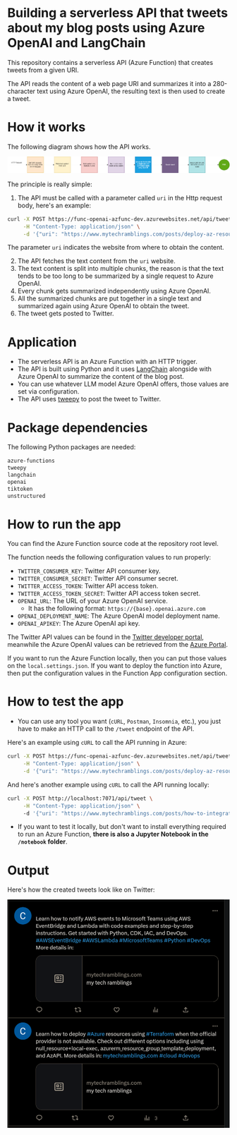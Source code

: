 # **Building a serverless API that tweets about my blog posts using Azure OpenAI and LangChain**

This repository contains a serverless API (Azure Function) that creates tweets from a given URI.

The API reads the content of a web page URI and summarizes it into a 280-character text using Azure OpenAI, the resulting text is then used to create a tweet.

# **How it works**

The following diagram shows how the API works.

![api-diagram](https://raw.githubusercontent.com/karlospn/building-a-tweeting-api-using-openai-and-azure-functions/main/docs/tweetapi-process-diagram.png)

The principle is really simple:

1. The API must be called with a parameter called `uri` in the Http request body, here's an example:

```bash
curl -X POST https://func-openai-azfunc-dev.azurewebsites.net/api/tweet?code=hoZ6u8lIMlhu7-Zs8gvDb04R2fXvYeapijR3YYRlgiwmAzFulsiRMA== \
     -H "Content-Type: application/json" \
     -d '{"uri": "https://www.mytechramblings.com/posts/deploy-az-resources-when-not-available-on-azurerm/"}'
```
The parameter `uri` indicates the website from where to obtain the content.

2. The API fetches the text content from the `uri` website.
3. The text content is split into multiple chunks, the reason is that the text tends to be too long to be summarized by a single request to Azure OpenAI.
4. Every chunk gets summarized independently using Azure OpenAI.
5. All the summarized chunks are put together in a single text and summarized again using Azure OpenAI to obtain the tweet.
6. The tweet gets posted to Twitter.

# **Application**

- The serverless API is an Azure Function with an HTTP trigger.
- The API is built using Python and it uses [LangChain](https://github.com/hwchase17/langchain) alongside with Azure OpenAI to summarize the content of the blog post.
- You can use whatever LLM model Azure OpenAI offers, those values are set via configuration. 
- The API uses [tweepy](https://www.tweepy.org/) to post the tweet to Twitter.

# **Package dependencies**

The following Python packages are needed: 

```text
azure-functions
tweepy
langchain
openai
tiktoken
unstructured
```
# **How to run the app**

You can find the Azure Function source code at the repository root level.

The function needs the following configuration values to run properly:

- ``TWITTER_CONSUMER_KEY``: Twitter API consumer key.
- ``TWITTER_CONSUMER_SECRET``: Twitter API consumer secret.
- ``TWITTER_ACCESS_TOKEN``: Twitter API access token.
- ``TWITTER_ACCESS_TOKEN_SECRET``: Twitter API access token secret.
- ``OPENAI_URL``: The URL of your Azure OpenAI service. 
     - It has the following format: ``https://{base}.openai.azure.com``
- ``OPENAI_DEPLOYMENT_NAME``: The Azure OpenAI model deployment name.
- ``OPENAI_APIKEY``: The Azure OpenAI api key.

The Twitter API values can be found in the [Twitter developer portal](https://developer.twitter.com/en/portal/dashboard), meanwhile the Azure OpenAI values can be retrieved from the [Azure Portal](https://portal.azure.com).

If you want to run the Azure Function locally, then you can put those values on the ``local.settings.json``. If you want to deploy the function into Azure, then put the configuration values in the Function App configuration section.


# **How to test the app**

- You can use any tool you want (``cURL``, ``Postman``, ``Insomnia``, etc.), you just have to make an HTTP call to the ``/tweet`` endpoint of the API.

Here's an example using ``cURL`` to call the API running in Azure:

```bash
curl -X POST https://func-openai-azfunc-dev.azurewebsites.net/api/tweet?code=hoZ6u8lIMlhu7-Zs8gvDb04R2fXvYeapijR3YYRlgiwmAzFulsiRMA== \
     -H "Content-Type: application/json" \
     -d '{"uri": "https://www.mytechramblings.com/posts/deploy-az-resources-when-not-available-on-azurerm/"}'
```

And here's another example using ``cURL`` to call the API running locally:

```bash
curl -X POST http://localhost:7071/api/tweet \
     -H "Content-Type: application/json" \  
     -d '{"uri": "https://www.mytechramblings.com/posts/how-to-integrate-your-roslyn-analyzers-with-sonarqube"}'
```


- If you want to test it locally, but don't want to install everything required to run an Azure Function, **there is also a Jupyter Notebook in the ``/notebook`` folder**.    

# **Output**

Here's how the created tweets look like on Twitter:

![api-diagram](https://raw.githubusercontent.com/karlospn/building-a-tweeting-api-using-openai-and-azure-functions/main/docs/tweetapi-tweet-results.png)